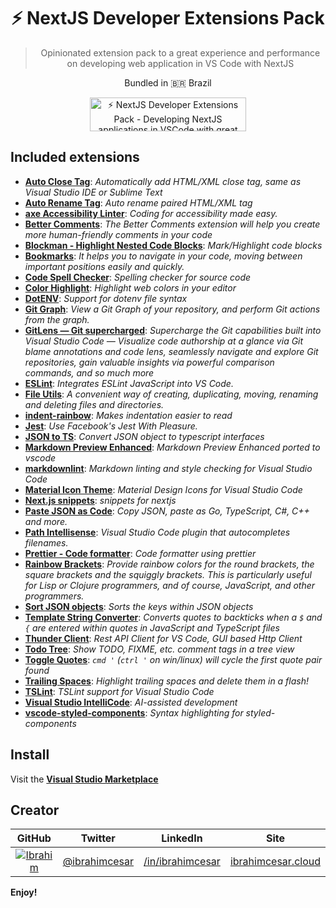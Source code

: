  <div align="center">

  <h1>⚡  NextJS Developer Extensions Pack</h1>
  <blockquote>Opinionated extension pack to a great experience and performance on developing web application in VS Code with NextJS</blockquote>

<p>Bundled in 🇧🇷 <span role="img" aria-label="Flag for Brazil">Brazil</p>

<p><a href="https://www.producthunt.com/posts/nextjs-developer-extensions-pack?utm_source=badge-featured&utm_medium=badge&utm_souce=badge-nextjs-developer-extensions-pack" target="_blank"><img src="https://api.producthunt.com/widgets/embed-image/v1/featured.svg?post_id=306206&theme=light" alt="⚡ NextJS Developer Extensions Pack - Developing NextJS applications in VSCode with great DX | Product Hunt" style="width: 250px; height: 54px;" width="250" height="54" /></a></p>

</div>

## Included extensions

- [**Auto Close Tag**](https://marketplace.visualstudio.com/items?itemName=formulahendry.auto-close-tag): _Automatically add HTML/XML close tag, same as Visual Studio IDE or Sublime Text_
- [**Auto Rename Tag**](https://marketplace.visualstudio.com/items?itemName=formulahendry.auto-rename-tag): _Auto rename paired HTML/XML tag_
- [**axe Accessibility Linter**](https://marketplace.visualstudio.com/items?itemName=deque-systems.vscode-axe-linter): _Coding for accessibility made easy._
- [**Better Comments**](https://marketplace.visualstudio.com/items?itemName=aaron-bond.better-comments): _The Better Comments extension will help you create more human-friendly comments in your code_
- [**Blockman - Highlight Nested Code Blocks**](https://marketplace.visualstudio.com/items?itemName=leodevbro.blockman): _Mark/Highlight code blocks_
- [**Bookmarks**](https://marketplace.visualstudio.com/items?itemName=alefragnani.Bookmarks): _It helps you to navigate in your code, moving between important positions easily and quickly._
- [**Code Spell Checker**](https://marketplace.visualstudio.com/items?itemName=streetsidesoftware.code-spell-checker): _Spelling checker for source code_
- [**Color Highlight**](https://marketplace.visualstudio.com/items?itemName=naumovs.color-highlight): _Highlight web colors in your editor_
- [**DotENV**](https://marketplace.visualstudio.com/items?itemName=mikestead.dotenv): _Support for dotenv file syntax_
- [**Git Graph**](https://marketplace.visualstudio.com/items?itemName=mhutchie.git-graph): _View a Git Graph of your repository, and perform Git actions from the graph._
- [**GitLens — Git supercharged**](https://marketplace.visualstudio.com/items?itemName=eamodio.gitlens): _Supercharge the Git capabilities built into Visual Studio Code — Visualize code authorship at a glance via Git blame annotations and code lens, seamlessly navigate and explore Git repositories, gain valuable insights via powerful comparison commands, and so much more_
- [**ESLint**](https://marketplace.visualstudio.com/items?itemName=dbaeumer.vscode-eslint): _Integrates ESLint JavaScript into VS Code._
- [**File Utils**](https://marketplace.visualstudio.com/items?itemName=sleistner.vscode-fileutils): _A convenient way of creating, duplicating, moving, renaming and deleting files and directories._
- [**indent-rainbow**](https://marketplace.visualstudio.com/items?itemName=oderwat.indent-rainbow): _Makes indentation easier to read_
- [**Jest**](https://marketplace.visualstudio.com/items?itemName=Orta.vscode-jest): _Use Facebook's Jest With Pleasure._
- [**JSON to TS**](https://marketplace.visualstudio.com/items?itemName=MariusAlchimavicius.json-to-ts): _Convert JSON object to typescript interfaces_
- [**Markdown Preview Enhanced**](https://marketplace.visualstudio.com/items?itemName=shd101wyy.markdown-preview-enhanced): _Markdown Preview Enhanced ported to vscode_
- [**markdownlint**](https://marketplace.visualstudio.com/items?itemName=DavidAnson.vscode-markdownlint): _Markdown linting and style checking for Visual Studio Code_
- [**Material Icon Theme**](https://marketplace.visualstudio.com/items?itemName=PKief.material-icon-theme): _Material Design Icons for Visual Studio Code_
- [**Next.js snippets**](https://marketplace.visualstudio.com/items?itemName=pulkitgangwar.nextjs-snippets): _snippets for nextjs_
- [**Paste JSON as Code**](https://marketplace.visualstudio.com/items?itemName=quicktype.quicktype): _Copy JSON, paste as Go, TypeScript, C#, C++ and more._
- [**Path Intellisense**](https://marketplace.visualstudio.com/items?itemName=christian-kohler.path-intellisense): _Visual Studio Code plugin that autocompletes filenames._
- [**Prettier - Code formatter**](https://marketplace.visualstudio.com/items?itemName=esbenp.prettier-vscode): _Code formatter using prettier_
- [**Rainbow Brackets**](https://marketplace.visualstudio.com/items?itemName=2gua.rainbow-brackets): _Provide rainbow colors for the round brackets, the square brackets and the squiggly brackets. This is particularly useful for Lisp or Clojure programmers, and of course, JavaScript, and other programmers._
- [**Sort JSON objects**](https://marketplace.visualstudio.com/items?itemName=richie5um2.vscode-sort-json): _Sorts the keys within JSON objects_
- [**Template String Converter**](https://marketplace.visualstudio.com/items?itemName=meganrogge.template-string-converter): _Converts quotes to backticks when a `$` and `{` are entered within quotes in JavaScript and TypeScript files_
- [**Thunder Client**](https://marketplace.visualstudio.com/items?itemName=rangav.vscode-thunder-client): _Rest API Client for VS Code, GUI based Http Client_
- [**Todo Tree**](https://marketplace.visualstudio.com/items?itemName=Gruntfuggly.todo-tree): _Show TODO, FIXME, etc. comment tags in a tree view_
- [**Toggle Quotes**](https://marketplace.visualstudio.com/items?itemName=BriteSnow.vscode-toggle-quotes): _`cmd '` (`ctrl '` on win/linux) will cycle the first quote pair found_
- [**Trailing Spaces**](https://marketplace.visualstudio.com/items?itemName=shardulm94.trailing-spaces): _Highlight trailing spaces and delete them in a flash!_
- [**TSLint**](https://marketplace.visualstudio.com/items?itemName=ms-vscode.vscode-typescript-tslint-plugin): _TSLint support for Visual Studio Code_
- [**Visual Studio IntelliCode**](https://marketplace.visualstudio.com/items?itemName=VisualStudioExptTeam.vscodeintellicode): _AI-assisted development_
- [**vscode-styled-components**](https://marketplace.visualstudio.com/items?itemName=jpoissonnier.vscode-styled-components): _Syntax highlighting for styled-components_

## Install

Visit the **[Visual Studio Marketplace](https://marketplace.visualstudio.com/items?itemName=IbrahimCesar.ibrahimcesar-nextjs-developer-pack)**

## Creator

| GitHub  |  Twitter |  LinkedIn | Site  |
|:-:|:-:|:-:|:-:|
| [![Ibrahim](https://github.com/ibrahimcesar.png?size=50)](https://github.com/ibrahimcesar)  | [@ibrahimcesar](https://twitter.com/ibrahimcesar)  | [/in/ibrahimcesar](https://www.linkedin.com/in/ibrahimcesar/)  | [ibrahimcesar.cloud](https://ibrahimcesar.cloud)  |


**Enjoy!**
